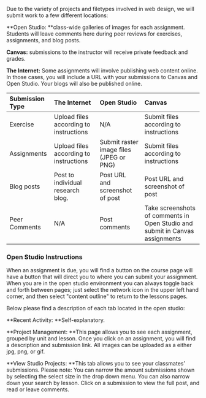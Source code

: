 Due to the variety of projects and filetypes involved in web design, we will submit work to a few different locations:

**Open Studio: **class-wide galleries of images for each assignment. Students will leave comments here during peer reviews for exercises, assignments, and blog posts.

**Canvas:** submissions to the instructor will receive private feedback and grades.

**The Internet:** Some assignments will involve publishing web content online. In those cases, you will include a URL with your submissions to Canvas and Open Studio. Your blogs will also be published online.

| Submission Type | The Internet | Open Studio | Canvas |
| :--- | :--- | :--- | :--- |
| Exercise | Upload files according to instructions | N/A | Submit files according to instructions |
| Assignments | Upload files according to instructions | Submit raster image files \(JPEG or PNG\) | Submit files according to instructions |
| Blog posts | Post to individual research blog. | Post URL and screenshot of post | Post URL and screenshot of post |
| Peer Comments | N/A | Post comments | Take screenshots of comments in Open Studio and submit in Canvas assignments |

### Open Studio Instructions

When an assignment is due, you will find a button on the course page will have a button that will direct you to where you can submit your assignment. When you are in the open studio environment you can always toggle back and forth between pages; just select the network icon in the upper left hand corner, and then select "content outline" to return to the lessons pages.

Below please find a description of each tab located in the open studio:

**Recent Activity: **Self-explanatory.

**Project Management: **This page allows you to see each assignment, grouped by unit and lesson. Once you click on an assignment, you will find a description and submission link. All images can be uploaded as a either jpg, png, or gif.

**View Studio Projects: **This tab allows you to see your classmates’ submissions. Please note: You can narrow the amount submissions shown by selecting the select size in the drop down menu. You can also narrow down your search by lesson. Click on a submission to view the full post, and read or leave comments. 

